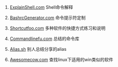 1. [ExplainShell.com](http://www.explainshell.com)
   Shell命令解释

2. [BashrcGenerator.com](http://bashrcgenerator.com/)
   命令提示符定制

3. [Shortcutfoo.com](https://www.shortcutfoo.com/) 
   多种软件的快捷方式练习和说明

4. [Commandlinefu.com](http://www.commandlinefu.com/commands/browse)
   总结的命令库

5. [Alias.sh](http://alias.sh/)
   别人总结分享的alias

6. [Awesomecow.com](http://awesomecow.com/)
   查找linux下适用的win类似的软件
